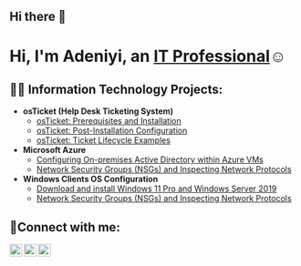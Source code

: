 ## Hi there 👋

<h1>Hi, I'm Adeniyi, an <a href="https://linkedin.com/in/adeniyiadesakin/">IT Professional</a>☺</h1>

<h2>👨‍💻 Information Technology Projects:</h2>

- <b>osTicket (Help Desk Ticketing System)</b>
  - [osTicket: Prerequisites and Installation](https://github.com/AdeniyiAdesakin/osticket-prereqs/blob/main/README.md)
  - [osTicket: Post-Installation Configuration](https://github.com/adeniyiadesakin/post-install-config)
  - [osTicket: Ticket Lifecycle Examples](https://github.com/adeniyiadesakin/ticket-lifecycle)
- <b>Microsoft Azure</b>
  - [Configuring On-premises Active Directory within Azure VMs](https://github.com/adeniyiadesakin/configure-ad)
  - [Network Security Groups (NSGs) and Inspecting Network Protocols](https://github.com/adeniyiadesakin/azure-network-protocols)
- <b>Windows Clients OS Configuration</b>
  - [Download and install Windows 11 Pro and Windows Server 2019](https://github.com/adeniyiadesakin/configure-ad)
  - [Network Security Groups (NSGs) and Inspecting Network Protocols](https://github.com/adeniyiadesakin/azure-network-protocols)


<h2>🤳Connect with me:</h2>

[<img align="left" alt="Josh | Twitter" width="22px" src="https://cdn.jsdelivr.net/npm/simple-icons@v3/icons/twitter.svg" />][twitter]
[<img align="left" alt="Josh | LinkedIn" width="22px" src="https://cdn.jsdelivr.net/npm/simple-icons@v3/icons/linkedin.svg" />][linkedin]
[<img align="left" alt="Josh | Instagram" width="22px" src="https://cdn.jsdelivr.net/npm/simple-icons@v3/icons/instagram.svg" />][instagram]

[twitter]: https://twitter.com/
[instagram]: https://www.instagram.com/
[linkedin]: https://linkedin.com/in/

